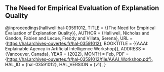 ## The Need for Empirical Evaluation of Explanation Quality

@inproceedings{halliwell:hal-03591012,
  TITLE = {{The Need for Empirical Evaluation of Explanation Quality}},
  AUTHOR = {Halliwell, Nicholas and Gandon, Fabien and Lecue, Freddy and Villata, Serena},
  URL = {https://hal.archives-ouvertes.fr/hal-03591012},
  BOOKTITLE = {{AAAI: Explainable Agency in Artificial Intelligence Workshop}},
  ADDRESS = {Vancouver, Canada},
  YEAR = {2022},
  MONTH = Feb,
  PDF = {https://hal.archives-ouvertes.fr/hal-03591012/file/AAAI_Workshop.pdf},
  HAL_ID = {hal-03591012},
  HAL_VERSION = {v1},
}
